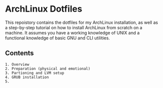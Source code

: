 # ArchLinux Dotfiles
This repoistory contains the dotfiles for my ArchLinux installation, as well as a step-by-step tutorial on how to install ArchLinux from scratch on a machine. It assumes you have a working knowledge of UNIX and a functional knowledge of basic GNU and CLI utilities.

## Contents
	1. Overview
	2. Preparation (physical and emotional)
	3. Partioning and LVM setup
	4. GRUB installation
	5. 
